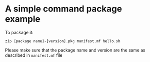 # A simple command package example

To package it:

```
zip [package name]-[version].pkg manifest.mf hello.sh
```

Please make sure that the package name and version are the same as described in `manifest.mf` file
